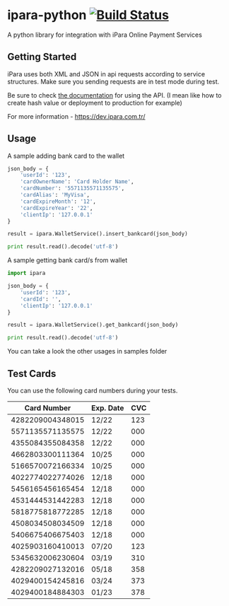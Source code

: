 # ipara-python  [![Build Status](https://travis-ci.org/abdurrahman/ipara-python.svg?branch=master)](https://travis-ci.org/abdurrahman/ipara-python)

A python library for integration with iPara Online Payment Services

## Getting Started

iPara uses both XML and JSON in api requests according to service structures.
Make sure you sending requests are in test mode during test.

Be sure to check [the documentation](https://dev.ipara.com.tr/) for using the API. (I mean like how to create hash value or deployment to production for example)

For more information - https://dev.ipara.com.tr/

## Usage

A sample adding bank card to the wallet

```python
json_body = {
    'userId': '123',
    'cardOwnerName': 'Card Holder Name',
    'cardNumber': '5571135571135575',
    'cardAlias': 'MyVisa',
    'cardExpireMonth': '12',
    'cardExpireYear': '22',
    'clientIp': '127.0.0.1'
}

result = ipara.WalletService().insert_bankcard(json_body)

print result.read().decode('utf-8')
```

A sample getting bank card/s from wallet

```python
import ipara

json_body = {
    'userId': '123',
    'cardId': '',
    'clientIp': '127.0.0.1'
}

result = ipara.WalletService().get_bankcard(json_body)

print result.read().decode('utf-8')
```

You can take a look the other usages in samples folder

## Test Cards

You can use the following card numbers during your tests.

| Card Number    	    | Exp. Date   	| CVC 	|
|------------------	    |---------- 	|-----	|
| 4282209004348015 	    | 12/22         | 123 	|
| 5571135571135575 	    | 12/22         | 000 	|
| 4355084355084358 	    | 12/22         | 000 	|
| 4662803300111364 	    | 10/25         | 000 	|
| 5166570072166334 	    | 10/25         | 000 	|
| 4022774022774026 	    | 12/18         | 000 	|
| 5456165456165454 	    | 12/18         | 000 	|
| 4531444531442283 	    | 12/18         | 000 	|
| 5818775818772285 	    | 12/18         | 000 	|
| 4508034508034509 	    | 12/18         | 000 	|
| 5406675406675403 	    | 12/18         | 000 	|
| 4025903160410013 	    | 07/20         | 123 	|
| 5345632006230604 	    | 03/19         | 310 	|
| 4282209027132016 	    | 05/18         | 358 	|
| 4029400154245816 	    | 03/24         | 373 	|
| 4029400184884303 	    | 01/23         | 378 	|
